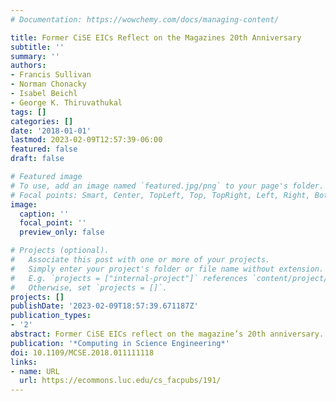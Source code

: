 ```yaml
---
# Documentation: https://wowchemy.com/docs/managing-content/

title: Former CiSE EICs Reflect on the Magazines 20th Anniversary
subtitle: ''
summary: ''
authors:
- Francis Sullivan
- Norman Chonacky
- Isabel Beichl
- George K. Thiruvathukal
tags: []
categories: []
date: '2018-01-01'
lastmod: 2023-02-09T12:57:39-06:00
featured: false
draft: false

# Featured image
# To use, add an image named `featured.jpg/png` to your page's folder.
# Focal points: Smart, Center, TopLeft, Top, TopRight, Left, Right, BottomLeft, Bottom, BottomRight.
image:
  caption: ''
  focal_point: ''
  preview_only: false

# Projects (optional).
#   Associate this post with one or more of your projects.
#   Simply enter your project's folder or file name without extension.
#   E.g. `projects = ["internal-project"]` references `content/project/deep-learning/index.md`.
#   Otherwise, set `projects = []`.
projects: []
publishDate: '2023-02-09T18:57:39.671187Z'
publication_types:
- '2'
abstract: Former CiSE EICs reflect on the magazine’s 20th anniversary.
publication: '*Computing in Science Engineering*'
doi: 10.1109/MCSE.2018.011111118
links:
- name: URL
  url: https://ecommons.luc.edu/cs_facpubs/191/
---
```

